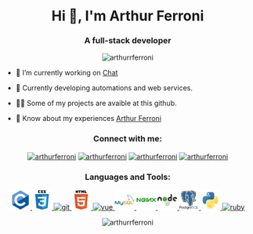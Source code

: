 <h1 align="center">Hi 👋, I'm Arthur Ferroni</h1>
<h3 align="center">A full-stack developer</h3>

<p align="center"> <img src="https://komarev.com/ghpvc/?username=arthurrferroni&label=Profile%20views&color=0e75b6&style=flat" alt="arthurrferroni" /> </p>

- 🔭 I’m currently working on [Chat](https://approachti.com.br/chat)

- 🌱 Currently developing automations and web services.

- 👨‍💻 Some of my projects are avaible at this github.

- 📄 Know about my experiences [Arthur Ferroni](https://approachti.com.br/arthurferroni)

<h3 align="center">Connect with me:</h3>
<p align="center">
<a href="https://twitter.com/arthurferroni" target="blank"><img align="center" src="https://raw.githubusercontent.com/rahuldkjain/github-profile-readme-generator/master/src/images/icons/Social/twitter.svg" alt="arthurferroni" height="30" width="40" /></a>
<a href="https://linkedin.com/in/arthurferroni" target="blank"><img align="center" src="https://raw.githubusercontent.com/rahuldkjain/github-profile-readme-generator/master/src/images/icons/Social/linked-in-alt.svg" alt="arthurferroni" height="30" width="40" /></a>
<a href="https://fb.com/arthurferroni" target="blank"><img align="center" src="https://raw.githubusercontent.com/rahuldkjain/github-profile-readme-generator/master/src/images/icons/Social/facebook.svg" alt="arthurferroni" height="30" width="40" /></a>
<a href="https://instagram.com/arthurferroni" target="blank"><img align="center" src="https://raw.githubusercontent.com/rahuldkjain/github-profile-readme-generator/master/src/images/icons/Social/instagram.svg" alt="arthurferroni" height="30" width="40" /></a>
</p>

<h3 align="center">Languages and Tools:</h3>
<p align="center">
  <a href="https://www.cprogramming.com/" target="_blank" rel="noreferrer">
    <img src="https://raw.githubusercontent.com/devicons/devicon/master/icons/c/c-original.svg" alt="c" width="40" height="40" />
  </a>
  <a href="https://www.w3schools.com/css/" target="_blank" rel="noreferrer">
    <img src="https://raw.githubusercontent.com/devicons/devicon/master/icons/css3/css3-original-wordmark.svg" alt="css3" width="40" height="40" />
  </a>
  <a href="https://git-scm.com/" target="_blank" rel="noreferrer">
    <img src="https://www.vectorlogo.zone/logos/git-scm/git-scm-icon.svg" alt="git" width="40" height="40" />
  </a>
  <a href="https://www.w3.org/html/" target="_blank" rel="noreferrer">
    <img src="https://raw.githubusercontent.com/devicons/devicon/master/icons/html5/html5-original-wordmark.svg" alt="html5" width="40" height="40" />
  </a>
  <a href="https://vuejs.org" target="_blank" rel="noreferrer">
    <img src="https://vuejs.org/logo.svg" alt="vue" width="40" height="40" />
  </a>
  <a href="https://www.mysql.com/" target="_blank" rel="noreferrer">
    <img src="https://raw.githubusercontent.com/devicons/devicon/master/icons/mysql/mysql-original-wordmark.svg" alt="mysql" width="40" height="40" />
  </a>  
  <a href="https://www.nginx.com" target="_blank" rel="noreferrer">
    <img src="https://raw.githubusercontent.com/devicons/devicon/master/icons/nginx/nginx-original.svg" alt="nginx" width="40" height="40" />
  </a>
  <a href="https://nodejs.org" target="_blank" rel="noreferrer">
    <img src="https://raw.githubusercontent.com/devicons/devicon/master/icons/nodejs/nodejs-original-wordmark.svg" alt="nodejs" width="40" height="40" />
  </a>
  <a href="https://www.postgresql.org" target="_blank" rel="noreferrer">
    <img src="https://raw.githubusercontent.com/devicons/devicon/master/icons/postgresql/postgresql-original-wordmark.svg" alt="postgresql" width="40" height="40" />
  </a>
  <a href="https://www.python.org" target="_blank" rel="noreferrer">
    <img src="https://raw.githubusercontent.com/devicons/devicon/master/icons/python/python-original.svg" alt="python" width="40" height="40" />
  </a>
  <a href="https://www.ruby-lang.org" target="_blank" rel="noreferrer">
    <img src="https://www.ruby-lang.org/images/header-ruby-logo.png" alt="ruby" width="40" height="40" />
  </a>
  
</p>
  <div> 
  </div>
<p align="center">
  <div align="center">
    <img src="https://github-readme-streak-stats.herokuapp.com/?user=arthurrferroni&theme=dark" alt="arthurrferroni" />
  </div>
</p>

</p>
